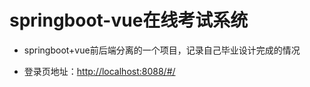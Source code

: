 # springboot-vue在线考试系统
* springboot+vue前后端分离的一个项目，记录自己毕业设计完成的情况

 * 登录页地址：<http://localhost:8088/#/> 

   
